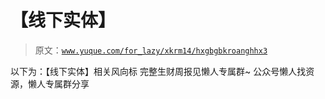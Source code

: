 # 【线下实体】

> 原文：[`www.yuque.com/for_lazy/xkrm14/hxgbgbkroanghhx3`](https://www.yuque.com/for_lazy/xkrm14/hxgbgbkroanghhx3)

<ne-p id="u66c0cff1" data-lake-id="u66c0cff1">以下为：【线下实体】相关风向标</ne-p> <ne-p id="u25078091" data-lake-id="u25078091">完整生财周报见懒人专属群~</ne-p> <ne-p id="u867ca986" data-lake-id="u867ca986">公众号懒人找资源，懒人专属群分享</ne-p>